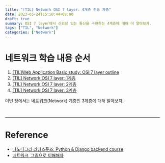 ```yaml
---
title: "[TIL] Network OSI 7 layer: 4계층 전송 계층"
date: 2023-05-24T15:50:44+09:00
draft: true
summary: OSI 7 layer에서 신뢰성 있는 통신을 구현하는 4계층에 대해 더 알아보자.     
tags: ["TIL", "Network"]
categories: ["Network"]
---
```



# 네트워크 학습 내용 순서

1. [[TIL]Web Application Basic study: OSI 7 layer outline](<https://jeha00.github.io/post/network/osi_7_layer/0_outline/>)
2. [[TIL] Network OSI 7 layer: 1계층](<https://jeha00.github.io/post/network/osi_7_layer/1_layer/>)  
3. [[TIL] Network OSI 7 layer: 2계층](<https://jeha00.github.io/post/network/osi_7_layer/2_layer/>)  
4. [[TIL] Network OSI 7 layer: 3계층](<https://jeha00.github.io/post/network/osi_7_layer/3_layer/>)

이번 장에서는 네트워크(Network) 계층인 3계층에 대해 알아보자.  

&nbsp;

---

# Reference

- [나노디그리 러닝스푼즈: Python & Django backend course](https://learningspoons.com/course/detail/django-backend/)  
- [네트워크, 그림으로 이해해자](https://www.inflearn.com/course/%EB%84%A4%ED%8A%B8%EC%9B%8C%ED%81%AC-%EA%B7%B8%EB%A6%BC-%EC%9D%B4%ED%95%B4/dashboard)  
